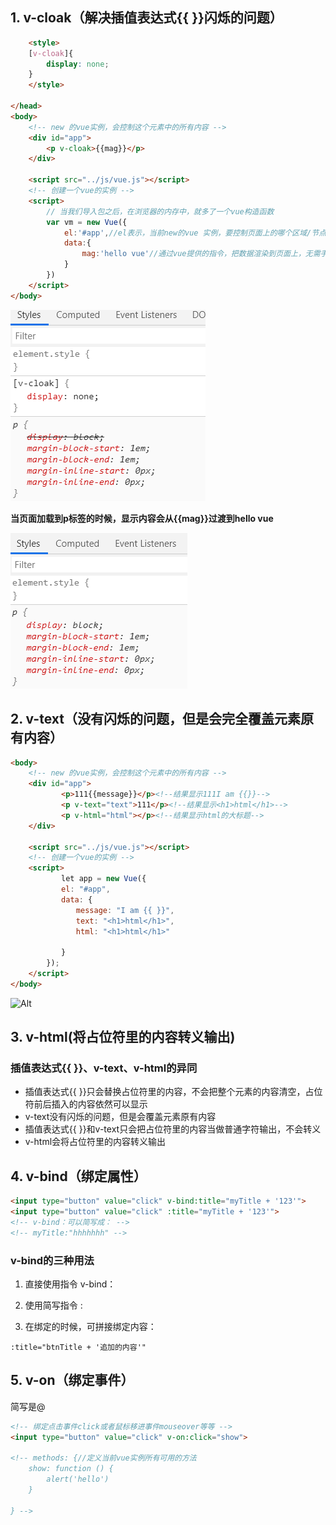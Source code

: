 ## 1. v-cloak（解决插值表达式{{ }}闪烁的问题）

```html
    <style>
    [v-cloak]{
        display: none;
    }
    </style>

</head>
<body>
    <!-- new 的vue实例，会控制这个元素中的所有内容 -->
    <div id="app">
        <p v-cloak>{{mag}}</p>
    </div>

    <script src="../js/vue.js"></script>
    <!-- 创建一个vue的实例 -->
    <script>
        // 当我们导入包之后，在浏览器的内存中，就多了一个vue构造函数
        var vm = new Vue({
            el:'#app',//el表示，当前new的vue 实例，要控制页面上的哪个区域/节点
            data:{
                mag:'hello vue'//通过vue提供的指令，把数据渲染到页面上，无需手动操作DOM元素
            }
        })
    </script>
</body>
```

![Alt](./pic/v-cloak-01.png)

**当页面加载到p标签的时候，显示内容会从{{mag}}过渡到hello vue**

![Alt](./pic/v-cloak-02.png)

## 2. v-text（没有闪烁的问题，但是会完全覆盖元素原有内容）

```html
<body>
    <!-- new 的vue实例，会控制这个元素中的所有内容 -->
    <div id="app">
        　　<p>111{{message}}</p><!--结果显示111I am {{}}-->
        　　<p v-text="text">111</p><!--结果显示<h1>html</h1>-->
        　　<p v-html="html"></p><!--结果显示html的大标题-->
    </div>

    <script src="../js/vue.js"></script>
    <!-- 创建一个vue的实例 -->
    <script>
        　　let app = new Vue({
        　　el: "#app",
        　　data: {
        　　　　message: "I am {{ }}",
        　　　　text: "<h1>html</h1>",
        　　　　html: "<h1>html</h1>"

        　　}
        });
    </script>
</body>
```
![Alt](./pic/v-text和v-html.png)

## 3. v-html(将占位符里的内容转义输出)

### 插值表达式{{ }}、v-text、v-html的异同
+ 插值表达式{{ }}只会替换占位符里的内容，不会把整个元素的内容清空，占位符前后插入的内容依然可以显示
+ v-text没有闪烁的问题，但是会覆盖元素原有内容
+ 插值表达式{{ }}和v-text只会把占位符里的内容当做普通字符输出，不会转义
+ v-html会将占位符里的内容转义输出

## 4. v-bind（绑定属性）
```html
<input type="button" value="click" v-bind:title="myTitle + '123'">
<input type="button" value="click" :title="myTitle + '123'">
<!-- v-bind：可以简写成： -->
<!-- myTitle:"hhhhhhh" -->
```
### v-bind的三种用法

1. 直接使用指令 v-bind：

2. 使用简写指令 :

3. 在绑定的时候，可拼接绑定内容：

`:title="btnTitle + '追加的内容'"`
## 5. v-on（绑定事件）
简写是@
```html
<!-- 绑定点击事件click或者鼠标移进事件mouseover等等 -->
<input type="button" value="click" v-on:click="show">

<!-- methods: {//定义当前vue实例所有可用的方法
    show: function () {
        alert('hello')
    }

} -->
```